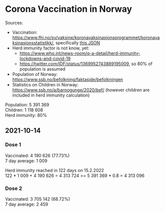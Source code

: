 # Corona Vaccination in Norway

Sources:

- Vaccination: <https://www.fhi.no/sv/vaksine/koronavaksinasjonsprogrammet/koronavaksinasjonsstatistikk/>, specifically [this JSON](https://www.fhi.no/api/chartdata/api/99119)
- Herd immunity factor is not know, yet:
  - <https://www.who.int/news-room/q-a-detail/herd-immunity-lockdowns-and-covid-19>
  - <https://twitter.com/IDF/status/1369952743889195009>, so 80% of population is assumed
- Population of Norway: <https://www.ssb.no/befolkning/faktaside/befolkningen>
- Statistics on Children in Norway: https://www.ssb.no/a/barnogunge/2020/bef/ (however children are included in herd immunity calculation)

Population: 5 391 369  
Children: 1 118 608  
Herd immunity: 80%  

## 2021-10-14

### Dose 1

Vaccinated: 4 190 626 (77.73%)  
7 day average: 1 009

Herd immunity reached in 122 days on 15.2.2022  
122 * 1 009 + 4 190 626 = 4 313 724 >= 5 391 369 * 0.8 = 4 313 096

### Dose 2

Vaccinated: 3 705 142 (68.72%)  
7 day average: 2 459

